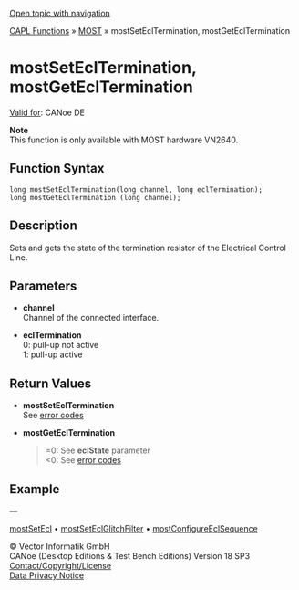 [Open topic with navigation](../../../../../CANoeDEFamily.htm#Topics/CAPLFunctions/MOST/Functions/CAPLfunctionMOSTSetGetEclTermination.md)

[CAPL Functions](../../CAPLfunctions.md) » [MOST](../CAPLfunctionsMOSTOverview.md) » mostSetEclTermination, mostGetEclTermination

# mostSetEclTermination, mostGetEclTermination

[Valid for](../../../Shared/FeatureAvailability.md): CANoe DE

**Note**  
This function is only available with MOST hardware VN2640.

## Function Syntax

```plaintext
long mostSetEclTermination(long channel, long eclTermination);
long mostGetEclTermination (long channel);
```

## Description

Sets and gets the state of the termination resistor of the Electrical Control Line.

## Parameters

- **channel**  
  Channel of the connected interface.

- **eclTermination**  
  0: pull-up not active  
  1: pull-up active

## Return Values

- **mostSetEclTermination**  
  See [error codes](../CAPLfunctionsMOSTErrorCodes.md)

- **mostGetEclTermination**  
  >=0: See **eclState** parameter  
  <0: See [error codes](../CAPLfunctionsMOSTErrorCodes.md)

## Example

—

[mostSetEcl](CAPLfunctionMOSTSetGetEcl.md) • [mostSetEclGlitchFilter](CAPLfunctionMOSTSetEclGlitchFilter.md) • [mostConfigureEclSequence](CAPLfunctionMOSTConfigureEclSequence.md)

© Vector Informatik GmbH  
CANoe (Desktop Editions & Test Bench Editions) Version 18 SP3  
[Contact/Copyright/License](../../../Shared/ContactCopyrightLicense.md)  
[Data Privacy Notice](https://www.vector.com/int/en/company/get-info/privacy-policy/)